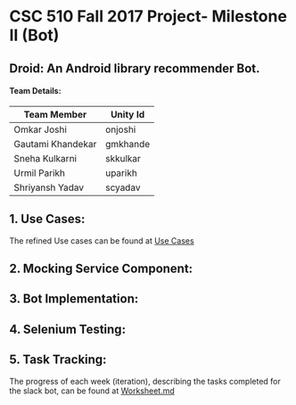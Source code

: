 # CSC 510 Fall 2017 Project- Milestone II (Bot)

## Droid: An Android library recommender Bot.


#### Team Details:     

| Team Member   | Unity Id   | 
| ------------- | ------------  | 
| Omkar Joshi | onjoshi |
| Gautami Khandekar | gmkhande | 
| Sneha Kulkarni | skkulkar | 
| Urmil Parikh | uparikh |
| Shriyansh Yadav | scyadav |  

## 1. Use Cases:  


   The refined Use cases can be found at [Use Cases](https://github.ncsu.edu/uparikh/CSC-510-Bot-Controller/blob/master/usecases.md)   
   
   
## 2. Mocking Service Component:    


## 3. Bot Implementation:  


## 4. Selenium Testing:  


## 5. Task Tracking:  
   
   
   The progress of each week (iteration), describing the tasks completed for the slack bot, can be found at [Worksheet.md](https://github.ncsu.edu/uparikh/CSC-510-Bot-Controller/blob/master/Worksheet.md)
